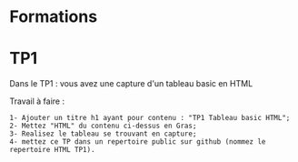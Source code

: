 # Formations

# TP1

Dans le TP1 : vous avez une capture d'un tableau basic en HTML

Travail à faire :

    1- Ajouter un titre h1 ayant pour contenu : "TP1 Tableau basic HTML";
    2- Mettez "HTML" du contenu ci-dessus en Gras;
    3- Realisez le tableau se trouvant en capture;
    4- mettez ce TP dans un repertoire public sur github (nommez le repertoire HTML TP1).


